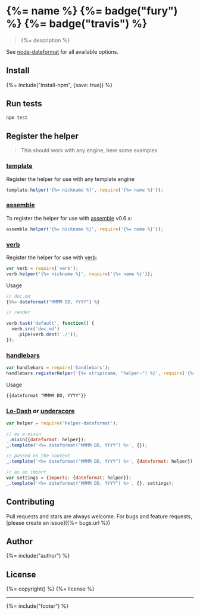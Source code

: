 # {%= name %} {%= badge("fury") %} {%= badge("travis") %}

> {%= description %}

See [node-dateformat](https://github.com/felixge/node-dateformat) for all available options.

## Install

{%= include("install-npm", {save: true}) %}

## Run tests

```bash
npm test
```

## Register the helper

> This should work with any engine, here some examples


### [template]

Register the helper for use with any template engine

```js
template.helper('{%= nickname %}', require('{%= name %}'));
```

### [assemble]

To register the helper for use with [assemble] v0.6.x:

```js
assemble.helper('{%= nickname %}', require('{%= name %}'));
```

### [verb]

Register the helper for use with [verb]:

```js
var verb = require('verb');
verb.helper('{%= nickname %}', require('{%= name %}'));
```

Usage

```js
// doc.md
{%%= dateformat("MMMM DD, YYYY") %}

// render

verb.task('default', function() {
  verb.src('doc.md')
    .pipe(verb.dest('./'));
});
```

### [handlebars](https://github.com/wycats/handlebars.js/)

```js
var handlebars = require('handlebars');
handlebars.registerHelper('{%= strip(name, "helper-") %}', require('{%= name %}'));
```
Usage

```html
{{dateformat "MMMM DD, YYYY"}}
```

### [Lo-Dash] or [underscore]

```js
var helper = require('helper-dateformat');

// as a mixin
_.mixin({dateformat: helper});
_.template('<%= dateformat("MMMM DD, YYYY") %>', {});

// passed on the context
_.template('<%= dateformat("MMMM DD, YYYY") %>', {dateformat: helper});

// as an import
var settings = {imports: {dateformat: helper}};
_.template('<%= dateformat("MMMM DD, YYYY") %>', {}, settings);
```


## Contributing
Pull requests and stars are always welcome. For bugs and feature requests, [please create an issue]({%= bugs.url %})

## Author
{%= include("author") %}

## License
{%= copyright() %}
{%= license %}

***

{%= include("footer") %}

[assemble]: https://github.com/assemble/assemble
[generator-verb]: https://github.com/assemble/generator-verb
[handlebars-helpers]: https://github.com/assemble/handlebars-helpers/
[handlebars]: https://github.com/wycats/handlebars.js/
[helpers]: https://github.com/helpers
[Lo-Dash]: https://lodash.com/
[template]: https://github.com/jonschlinkert/template
[underscore]: https://github.com/jashkenas/underscore
[verb]: https://github.com/assemble/verb
[guide]: https://github.com/helpers/requests
